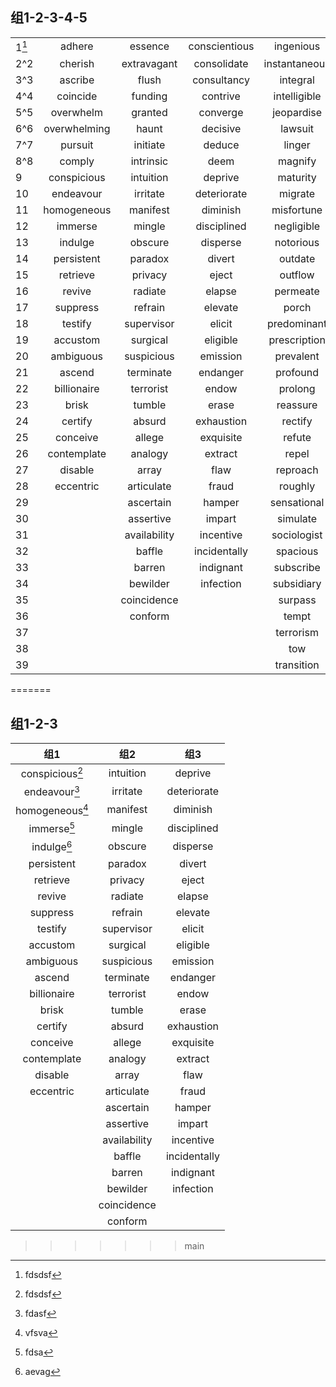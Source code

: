 ## 组1-2-3-4-5

|      |              |              |               |               |               |
| :--- | :----------: | :----------: | :-----------: | :-----------: | :-----------: |
| 1[^1.1] |    adhere    |   essence    | conscientious |   ingenious   |  underlying   |
| 2^2  |   cherish    | extravagant  |  consolidate  | instantaneous | unprecedented |
| 3^3  |   ascribe    |    flush     |  consultancy  |   integral    |    unveil     |
| 4^4  |   coincide   |   funding    |   contrive    | intelligible  |     void      |
| 5^5  |  overwhelm   |   granted    |   converge    |  jeopardise   |    vulgar     |
| 6^6  | overwhelming |    haunt     |   decisive    |    lawsuit    |   wasteful    |
| 7^7  |   pursuit    |   initiate   |    deduce     |    linger     |     abort     |
| 8^8  |    comply    |  intrinsic   |     deem      |    magnify    |   accessory   |
| 9    | conspicious  |  intuition   |    deprive    |   maturity    |   adherence   |
| 10   |  endeavour   |   irritate   |  deteriorate  |    migrate    |  administer   |
| 11   | homogeneous  |   manifest   |   diminish    |  misfortune   |   aerospace   |
| 12   |   immerse    |    mingle    |  disciplined  |  negligible   |   affiliate   |
| 13   |   indulge    |   obscure    |   disperse    |   notorious   |     alien     |
| 14   |  persistent  |   paradox    |    divert     |    outdate    |   alleviate   |
| 15   |   retrieve   |   privacy    |     eject     |    outflow    |   alternate   |
| 16   |    revive    |   radiate    |    elapse     |   permeate    |   ambiguity   |
| 17   |   suppress   |   refrain    |    elevate    |     porch     |     amend     |
| 18   |   testify    |  supervisor  |    elicit     |  predominant  |   appraise    |
| 19   |   accustom   |   surgical   |   eligible    | prescription  | appropriation |
| 20   |  ambiguous   |  suspicious  |   emission    |   prevalent   |      apt      |
| 21   |    ascend    |  terminate   |   endanger    |   profound    |   arrogance   |
| 22   | billionaire  |  terrorist   |     endow     |    prolong    |   athletic    |
| 23   |    brisk     |    tumble    |     erase     |   reassure    |   attendant   |
| 24   |   certify    |    absurd    |  exhaustion   |    rectify    |   authorize   |
| 25   |   conceive   |    allege    |   exquisite   |    refute     |     avail     |
| 26   | contemplate  |   analogy    |    extract    |     repel     |     bald      |
| 27   |   disable    |    array     |     flaw      |   reproach    |  bankruptcy   |
| 28   |  eccentric   |  articulate  |     fraud     |    roughly    |  behavioral   |
| 29   |              |  ascertain   |    hamper     |  sensational  |    blunder    |
| 30   |              |  assertive   |    impart     |   simulate    |   brighten    |
| 31   |              | availability |   incentive   |  sociologist  |    capsule    |
| 32   |              |    baffle    | incidentally  |   spacious    |   carefree    |
| 33   |              |    barren    |   indignant   |   subscribe   |    chronic    |
| 34   |              |   bewilder   |   infection   |  subsidiary   |  circulation  |
| 35   |              | coincidence  |               |    surpass    |   clearing    |
| 36   |              |   conform    |               |     tempt     |               |
| 37   |              |              |               |   terrorism   |               |
| 38   |              |              |               |      tow      |               |
| 39   |              |              |               |  transition   |               | 

=======

## 组1-2-3

|        组1        |     组2      |     组3      |
| :---------------: | :----------: | :----------: |
| conspicious[^1.1] |  intuition   |   deprive    |
|  endeavour[^1.2]  |   irritate   | deteriorate  |
| homogeneous[^1.3] |   manifest   |   diminish   |
|   immerse[^1.4]   |    mingle    | disciplined  |
|   indulge[^1.5]   |   obscure    |   disperse   |
|    persistent     |   paradox    |    divert    |
|     retrieve      |   privacy    |    eject     |
|      revive       |   radiate    |    elapse    |
|     suppress      |   refrain    |   elevate    |
|      testify      |  supervisor  |    elicit    |
|     accustom      |   surgical   |   eligible   |
|     ambiguous     |  suspicious  |   emission   |
|      ascend       |  terminate   |   endanger   |
|    billionaire    |  terrorist   |    endow     |
|       brisk       |    tumble    |    erase     |
|      certify      |    absurd    |  exhaustion  |
|     conceive      |    allege    |  exquisite   |
|    contemplate    |   analogy    |   extract    |
|      disable      |    array     |     flaw     |
|     eccentric     |  articulate  |    fraud     |
|                   |  ascertain   |    hamper    |
|                   |  assertive   |    impart    |
|                   | availability |  incentive   |
|                   |    baffle    | incidentally |
|                   |    barren    |  indignant   |
|                   |   bewilder   |  infection   |
|                   | coincidence  |              |
|                   |   conform    |              |

[^1.1]: fdsdsf
[^1.2]: fdasf
[^1.3]: vfsva
[^1.4]: fdsa
[^1.5]: aevag
>>>>>>> main
